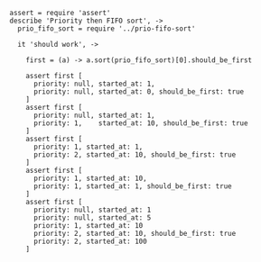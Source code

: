     assert = require 'assert'
    describe 'Priority then FIFO sort', ->
      prio_fifo_sort = require '../prio-fifo-sort'

      it 'should work', ->

        first = (a) -> a.sort(prio_fifo_sort)[0].should_be_first

        assert first [
          priority: null, started_at: 1,
          priority: null, started_at: 0, should_be_first: true
        ]
        assert first [
          priority: null, started_at: 1,
          priority: 1,    started_at: 10, should_be_first: true
        ]
        assert first [
          priority: 1, started_at: 1,
          priority: 2, started_at: 10, should_be_first: true
        ]
        assert first [
          priority: 1, started_at: 10,
          priority: 1, started_at: 1, should_be_first: true
        ]
        assert first [
          priority: null, started_at: 1
          priority: null, started_at: 5
          priority: 1, started_at: 10
          priority: 2, started_at: 10, should_be_first: true
          priority: 2, started_at: 100
        ]
